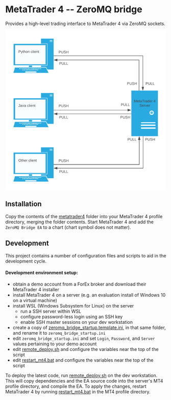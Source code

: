 # MetaTrader 4 -- ZeroMQ bridge
Provides a high-level trading interface to MetaTrader 4 via ZeroMQ sockets.

![Diagram 1](diagram_1.png)

## Installation
Copy the contents of the [metatrader4](metatrader4) folder into your MetaTrader 4 profile directory, merging the 
folder contents.
Start MetaTrader 4 and add the `ZeroMQ Bridge EA` to a chart (chart symbol does not matter).

## Development
This project contains a number of configuration files and scripts to aid in the development cycle. 

#### Development environment setup:
 - obtain a demo account from a ForEx broker and download their MetaTrader 4 installer
 - install MetaTrader 4 on a server (e.g. an evaluation install of Windows 10 on a virtual machine)
 - install WSL (Windows Subsystem for Linux) on the server 
   - run a SSH server within WSL
   - configure password-less login using an SSH key
   - enable SSH master sessions on your dev workstation 
 - create a copy of [zeromq_bridge_startup.template.ini](metatrader4/config/zeromq_bridge_startup.template.ini), in that same folder, and rename it to `zeromq_bridge_startup.ini`
 - edit `zeromq_bridge_startup.ini` and set `Login`, `Password`, and `Server` values pertaining to your demo account
 - edit [remote_deploy.sh](remote_deploy.sh) and configure the variables near the top of the script
 - edit [restart_mt4.bat](metatrader4/restart_mt4.bat) and configure the variables near the top of the script

To deploy the latest code, run [remote_deploy.sh](remote_deploy.sh) on the dev workstation.
This will copy dependencies and the EA source code into the server's MT4 profile directory, and compile the EA.
To apply the changes, restart MetaTrader 4 by running [restart_mt4.bat](metatrader4/restart_mt4.bat) in the MT4 profile directory.
